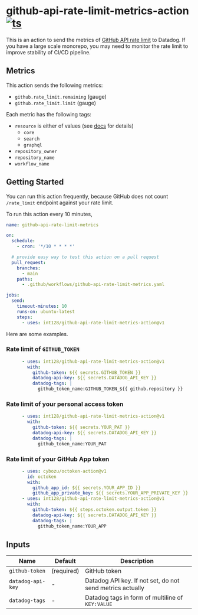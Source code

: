 # github-api-rate-limit-metrics-action [![ts](https://github.com/int128/github-api-rate-limit-metrics-action/actions/workflows/ts.yaml/badge.svg)](https://github.com/int128/github-api-rate-limit-metrics-action/actions/workflows/ts.yaml)

This is an action to send the metrics of [GitHub API rate limit](https://docs.github.com/en/rest/reference/rate-limit) to Datadog.
If you have a large scale monorepo, you may need to monitor the rate limit to improve stability of CI/CD pipeline.


## Metrics

This action sends the following metrics:

- `github.rate_limit.remaining` (gauge)
- `github.rate_limit.limit` (gauge)

Each metric has the following tags:

- `resource` is either of values (see [docs](https://docs.github.com/en/rest/reference/rate-limit) for details)
  - `core`
  - `search`
  - `graphql`
- `repository_owner`
- `repository_name`
- `workflow_name`


## Getting Started

You can run this action frequently,
because GitHub does not count `/rate_limit` endpoint against your rate limit.

To run this action every 10 minutes,

```yaml
name: github-api-rate-limit-metrics

on:
  schedule:
    - cron: '*/10 * * * *'

  # provide easy way to test this action on a pull request
  pull_request:
    branches:
      - main
    paths:
      - .github/workflows/github-api-rate-limit-metrics.yaml

jobs:
  send:
    timeout-minutes: 10
    runs-on: ubuntu-latest
    steps:
      - uses: int128/github-api-rate-limit-metrics-action@v1
```

Here are some examples.

### Rate limit of `GITHUB_TOKEN`

```yaml
      - uses: int128/github-api-rate-limit-metrics-action@v1
        with:
          github-token: ${{ secrets.GITHUB_TOKEN }}
          datadog-api-key: ${{ secrets.DATADOG_API_KEY }}
          datadog-tags: |
            github_token_name:GITHUB_TOKEN_${{ github.repository }}
```

### Rate limit of your personal access token

```yaml
      - uses: int128/github-api-rate-limit-metrics-action@v1
        with:
          github-token: ${{ secrets.YOUR_PAT }}
          datadog-api-key: ${{ secrets.DATADOG_API_KEY }}
          datadog-tags: |
            github_token_name:YOUR_PAT
```

### Rate limit of your GitHub App token

```yaml
      - uses: cybozu/octoken-action@v1
        id: octoken
        with:
          github_app_id: ${{ secrets.YOUR_APP_ID }}
          github_app_private_key: ${{ secrets.YOUR_APP_PRIVATE_KEY }}
      - uses: int128/github-api-rate-limit-metrics-action@v1
        with:
          github-token: ${{ steps.octoken.output.token }}
          datadog-api-key: ${{ secrets.DATADOG_API_KEY }}
          datadog-tags: |
            github_token_name:YOUR_APP
```


## Inputs

| Name | Default | Description
|------|------|------------
| `github-token` | (required) | GitHub token
| `datadog-api-key` | - | Datadog API key. If not set, do not send metrics actually
| `datadog-tags` | - | Datadog tags in form of multiline of `KEY:VALUE`
